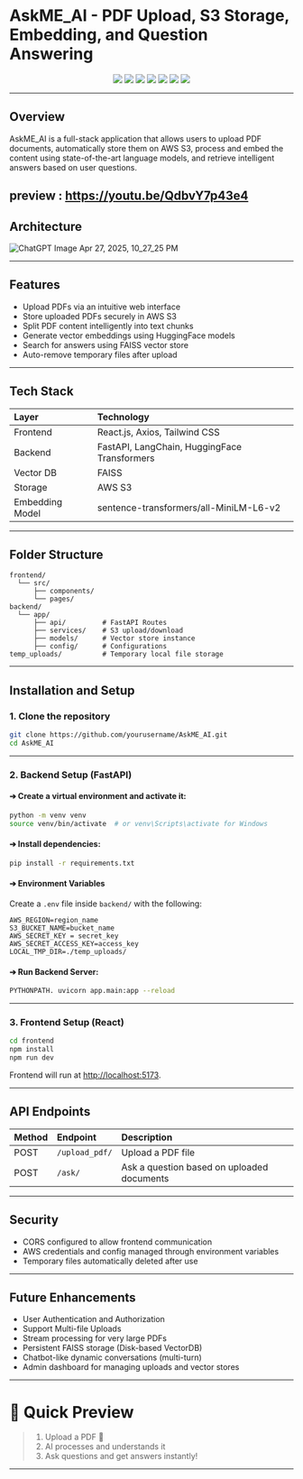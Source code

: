 
# AskME_AI - PDF Upload, S3 Storage, Embedding, and Question Answering

<p align="center">
  <img src="https://img.shields.io/badge/Build-Passing-brightgreen?style=for-the-badge" />
  <img src="https://img.shields.io/badge/style-TailWind CSS-blue?style=for-the-badge" />
  <img src="https://img.shields.io/badge/Backend-FastAPI-blueviolet?style=for-the-badge" />
  <img src="https://img.shields.io/badge/Frontend-React.js-61DAFB?style=for-the-badge" />
  <img src="https://img.shields.io/badge/Database-FAISS-orange?style=for-the-badge" />
  <img src="https://img.shields.io/badge/cloud store-AWS_S3-yellow?style=for-the-badge" />
  <img src="https://img.shields.io/badge/Deploy-Render-blueviolet?style=for-the-badge" />
</p>

---

##  Overview

AskME_AI is a full-stack application that allows users to upload PDF documents, automatically store them on AWS S3, process and embed the content using state-of-the-art language models, and retrieve intelligent answers based on user questions.

preview : https://youtu.be/QdbvY7p43e4
---

##  Architecture

![ChatGPT Image Apr 27, 2025, 10_27_25 PM](https://github.com/user-attachments/assets/70a78e87-9480-4e80-b2bf-db9d43b9d585)


---

##  Features

-  Upload PDFs via an intuitive web interface
-  Store uploaded PDFs securely in AWS S3
-  Split PDF content intelligently into text chunks
-  Generate vector embeddings using HuggingFace models
-  Search for answers using FAISS vector store
-  Auto-remove temporary files after upload

---

##  Tech Stack

| Layer       | Technology |
|:------------|:------------|
| Frontend    | React.js, Axios, Tailwind CSS |
| Backend     | FastAPI, LangChain, HuggingFace Transformers |
| Vector DB   | FAISS |
| Storage     | AWS S3 |
| Embedding Model | sentence-transformers/all-MiniLM-L6-v2 |

---

##  Folder Structure

```
frontend/
  └── src/
      ├── components/
      └── pages/
backend/
  └── app/
      ├── api/         # FastAPI Routes
      ├── services/    # S3 upload/download
      ├── models/      # Vector store instance
      ├── config/      # Configurations
temp_uploads/          # Temporary local file storage
```

---

##  Installation and Setup

### 1. Clone the repository

```bash
git clone https://github.com/yourusername/AskME_AI.git
cd AskME_AI
```

---

### 2. Backend Setup (FastAPI)

#### ➔ Create a virtual environment and activate it:

```bash
python -m venv venv
source venv/bin/activate  # or venv\Scripts\activate for Windows
```

#### ➔ Install dependencies:

```bash
pip install -r requirements.txt
```

#### ➔ Environment Variables

Create a `.env` file inside `backend/` with the following:

```env
AWS_REGION=region_name
S3_BUCKET_NAME=bucket_name
AWS_SECRET_KEY = secret_key
AWS_SECRET_ACCESS_KEY=access_key
LOCAL_TMP_DIR=./temp_uploads/
```

#### ➔ Run Backend Server:

```bash
PYTHONPATH. uvicorn app.main:app --reload
```

---

### 3. Frontend Setup (React)

```bash
cd frontend
npm install
npm run dev
```

Frontend will run at [http://localhost:5173](http://localhost:5173).

---

##  API Endpoints

| Method | Endpoint             | Description |
|:------|:----------------------|:------------|
| POST  | `/upload_pdf/`         | Upload a PDF file |
| POST  | `/ask/`                | Ask a question based on uploaded documents |

---

##  Security

- CORS configured to allow frontend communication
- AWS credentials and config managed through environment variables
- Temporary files automatically deleted after use

---

##  Future Enhancements

-  User Authentication and Authorization
-  Support Multi-file Uploads
-  Stream processing for very large PDFs
-  Persistent FAISS storage (Disk-based VectorDB)
-  Chatbot-like dynamic conversations (multi-turn)
- Admin dashboard for managing uploads and vector stores

---


# 💬 Quick Preview

> 1. Upload a PDF 📄  
> 2. AI processes and understands it 
> 3. Ask questions and get answers instantly! 

---
